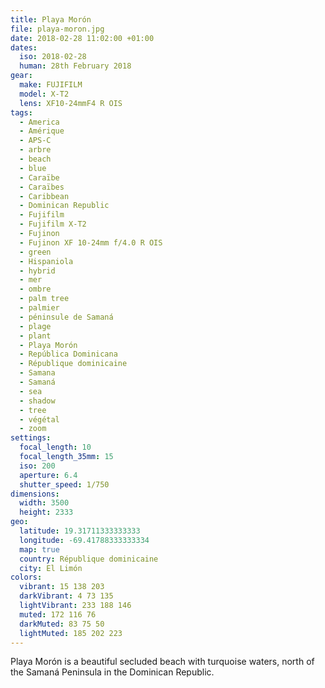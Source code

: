 ```yaml
---
title: Playa Morón
file: playa-moron.jpg
date: 2018-02-28 11:02:00 +01:00
dates:
  iso: 2018-02-28
  human: 28th February 2018
gear:
  make: FUJIFILM
  model: X-T2
  lens: XF10-24mmF4 R OIS
tags:
  - America
  - Amérique
  - APS-C
  - arbre
  - beach
  - blue
  - Caraïbe
  - Caraïbes
  - Caribbean
  - Dominican Republic
  - Fujifilm
  - Fujifilm X-T2
  - Fujinon
  - Fujinon XF 10-24mm f/4.0 R OIS
  - green
  - Hispaniola
  - hybrid
  - mer
  - ombre
  - palm tree
  - palmier
  - péninsule de Samaná
  - plage
  - plant
  - Playa Morón
  - República Dominicana
  - République dominicaine
  - Samana
  - Samaná
  - sea
  - shadow
  - tree
  - végétal
  - zoom
settings:
  focal_length: 10
  focal_length_35mm: 15
  iso: 200
  aperture: 6.4
  shutter_speed: 1/750
dimensions:
  width: 3500
  height: 2333
geo:
  latitude: 19.31711333333333
  longitude: -69.41788333333334
  map: true
  country: République dominicaine
  city: El Limón
colors:
  vibrant: 15 138 203
  darkVibrant: 4 73 135
  lightVibrant: 233 188 146
  muted: 172 116 76
  darkMuted: 83 75 50
  lightMuted: 185 202 223
---
```


Playa Morón is a beautiful secluded beach with turquoise waters, north of the Samaná Peninsula in the Dominican Republic.
